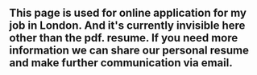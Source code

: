 ## This page is used for online application for my job in London. And it's currently invisible here other than the pdf. resume. If you need more information we can share our personal resume and make further communication via email.   
